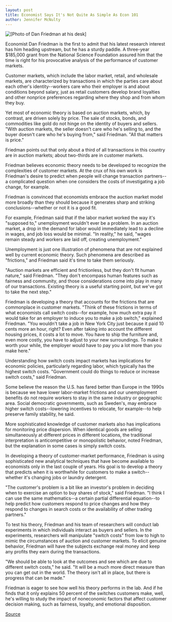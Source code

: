 ```yaml
---
layout: post
title: Economist Says It's Not Quite As Simple As Econ 101 
author: Jennifer McNulty
---
```


![\[Photo of Dan Friedman at his desk\]][1]

Economist Dan Friedman is the first to admit that his latest research interest has him heading upstream, but he has a sturdy paddle. A three-year $185,000 grant from the National Science Foundation assured him that the time is right for his provocative analysis of the performance of customer markets.

Customer markets, which include the labor market, retail, and wholesale markets, are characterized by transactions in which the parties care about each other's identity--workers care who their employer is and about conditions beyond salary, just as retail customers develop brand loyalties and other nonprice preferences regarding where they shop and from whom they buy.

Yet most of economic theory is based on auction markets, which, by contrast, are driven solely by price. The sale of stocks, bonds, and commodities like gold do not hinge on the identity of buyers and sellers. "With auction markets, the seller doesn't care who he's selling to, and the buyer doesn't care who he's buying from," said Friedman. "All that matters is price."

Friedman points out that only about a third of all transactions in this country are in auction markets; about two-thirds are in customer markets.

Friedman believes economic theory needs to be developed to recognize the complexities of customer markets. At the crux of his own work is Friedman's desire to predict when people will change transaction partners--a complicated question when one considers the costs of investigating a job change, for example.

Friedman is convinced that economists embrace the auction market model more broadly than they should because it generates sharp and striking conclusions--whether or not it is a good fit.

For example, Friedman said that if the labor market worked the way it's "supposed to," unemployment wouldn't ever be a problem. In an auction market, a drop in the demand for labor would immediately lead to a decline in wages, and job loss would be minimal. "In reality," he said, "wages remain steady and workers are laid off, creating unemployment."

Unemployment is just one illustration of phenomena that are not explained well by current economic theory. Such phenomena are described as "frictions," and Friedman said it's time to take them seriously.

"Auction markets are efficient and frictionless, but they don't fit human nature," said Friedman. "They don't encompass human features such as fairness and community, and those considerations come into play in many of our transactions. Existing theory is a useful starting point, but we've got to take the next step."

Friedman is developing a theory that accounts for the frictions that are commonplace in customer markets. "Think of these frictions in terms of what economists call switch costs--for example, how much extra pay it would take for an employer to induce you to make a job switch," explained Friedman. "You wouldn't take a job in New York City just because it paid 10 cents more an hour, right? Even after taking into account the different housing prices, it costs a lot to move. You have to ship the furniture and, even more costly, you have to adjust to your new surroundings. To make it worth your while, the employer would have to pay you a lot more than you make here."

Understanding how switch costs impact markets has implications for economic policies, particularly regarding labor, which typically has the highest switch costs. "Government could do things to reduce or increase switch costs," said Friedman.

Some believe the reason the U.S. has fared better than Europe in the 1990s is because we have lower labor-market frictions and our unemployment benefits do not require workers to stay in the same industry or geographic area. Social democratic governments, such as Sweden's, may embrace higher switch costs--lowering incentives to relocate, for example--to help preserve family stability, he said.

More sophisticated knowledge of customer markets also has implications for monitoring price dispersion. When identical goods are selling simultaneously at different prices in different locations, the traditional interpretation is anticompetitive or monopolistic behavior, noted Friedman, but the explanation in some cases is simply switch costs.

In developing a theory of customer-market performance, Friedman is using sophisticated new analytical techniques that have become available to economists only in the last couple of years. His goal is to develop a theory that predicts when it is worthwhile for customers to make a switch--whether it's changing jobs or laundry detergent.

"The customer's problem is a bit like an investor's problem in deciding when to exercise an option to buy shares of stock," said Friedman. "I think I can use the same mathematics--a certain partial differential equation--to help predict how customers respond to price changes and how they respond to changes in search costs or the availability of other trading partners."

To test his theory, Friedman and his team of researchers will conduct lab experiments in which individuals interact as buyers and sellers. In the experiments, researchers will manipulate "switch costs" from low to high to mimic the circumstances of auction and customer markets. To elicit genuine behavior, Friedman will have the subjects exchange real money and keep any profits they earn during the transactions.

"We should be able to look at the outcomes and see which are due to different switch costs," he said. "It will be a much more direct measure than you can get out in the world. The theory isn't all in place, but there is progress that can be made."

Friedman is eager to see how well his theory performs in the lab. And if he finds that it only explains 50 percent of the switches customers make, well, he's willing to study the impact of noneconomic factors that affect customer decision making, such as fairness, loyalty, and emotional disposition.

[1]: http://www1.ucsc.edu/oncampus/art/friedman_dan.97-09-15.gif

[Source](http://www1.ucsc.edu/oncampus/currents/97-09-15/econ.htm "Permalink to Dan Friedman economic theory: 09-15-97")

